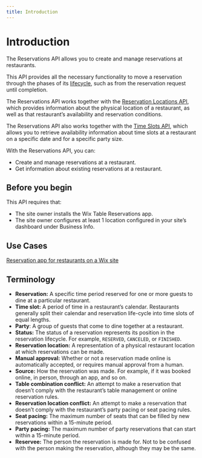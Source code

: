 ```yaml
---
title: Introduction
---
```


# Introduction

The Reservations API allows you to create and manage reservations at restaurants. 

This API provides all the necessary functionality to move a reservation through the phases of its [lifecycle](https://dev.wix.com/docs/rest/api-reference/wix-restaurants/reservations/reservations/reservation-lifecycle), such as from the reservation request until completion.

The Reservations API works together with the [Reservation Locations API](https://dev.wix.com/docs/rest/api-reference/wix-restaurants/reservations/reservation-locations/introduction), which provides information about the physical location of a restaurant, as well as that restaurant’s availability and reservation conditions. 

The Reservations API also works together with the [Time Slots API](https://dev.wix.com/docs/rest/api-reference/wix-restaurants/reservations/time-slots/introduction), which allows you to retrieve availability information about time slots at a restaurant on a specific date and for a specific party size. 

With the Reservations API, you can:
* Create and manage reservations at a restaurant.
* Get information about existing reservations at a restaurant.

## Before you begin
This API requires that:
* The site owner installs the Wix Table Reservations app.
* The site owner configures at least 1 location configured in your site’s dashboard under Business Info.


## Use Cases
[Reservation app for restaurants on a Wix site](https://dev.wix.com/docs/rest/api-reference/wix-restaurants/reservations/sample-flows#reservation-app-for-restaurants-on-a-wix-site)

## Terminology
* **Reservation:** A specific time period reserved for one or more guests to dine at a particular restaurant.
* **Time slot:** A period of time in a restaurant’s calendar. Restaurants generally split their calendar and reservation life-cycle into time slots of equal lengths.
* **Party**: A group of guests that come to dine together at a restaurant.
* **Status:** The status of a reservation represents its position in the reservation lifecycle. For example, `RESERVED`, `CANCELED`, or `FINISHED`.
* **Reservation location:** A representation of a physical restaurant location at which reservations can be made.
* **Manual approval:** Whether or not a reservation made online is automatically accepted, or requires manual approval from a human.
* **Source:** How the reservation was made. For example, if it was booked online, in person, through an app, and so on.
* **Table combination conflict:** An attempt to make a reservation that doesn’t comply with the restaurant’s table management or online reservation rules.
* **Reservation location conflict:** An attempt to make a reservation that doesn’t comply with the restaurant’s party pacing or seat pacing rules.
* **Seat pacing:** The maximum number of seats that can be filled by new reservations within a 15-minute period.
* **Party pacing:** The maximum number of party reservations that can start within a 15-minute period.
* **Reservee:** The person the reservation is made for. Not to be confused with the person making the reservation, although they may be the same.
